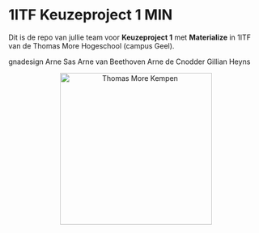 # 1ITF Keuzeproject 1 MIN
Dit is de repo van jullie team voor **Keuzeproject 1** met **Materialize** in 1ITF van de Thomas More Hogeschool (campus Geel).

gnadesign
Arne Sas
Arne van Beethoven
Arne de Cnodder
Gillian Heyns

<p align="center">
    <img src="https://www.thomasmore.be/themes/wundertheme/logo.svg" alt="Thomas More Kempen" width="300" />
</p>










